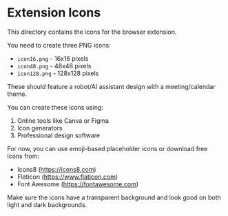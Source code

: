 # Extension Icons

This directory contains the icons for the browser extension.

You need to create three PNG icons:
- `icon16.png` - 16x16 pixels
- `icon48.png` - 48x48 pixels  
- `icon128.png` - 128x128 pixels

These should feature a robot/AI assistant design with a meeting/calendar theme.

You can create these icons using:
1. Online tools like Canva or Figma
2. Icon generators
3. Professional design software

For now, you can use emoji-based placeholder icons or download free icons from:
- Icons8 (https://icons8.com)
- Flaticon (https://www.flaticon.com)
- Font Awesome (https://fontawesome.com)

Make sure the icons have a transparent background and look good on both light and dark backgrounds.

